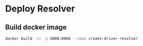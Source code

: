 # Deploy Resolver

## Build docker image

```sh
docker build -it -p 8080:8080 --name create-driver-resolver
```